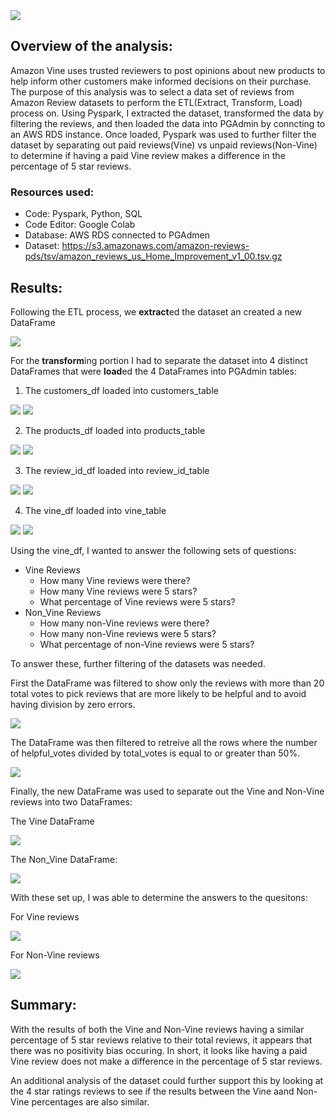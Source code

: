 
<img src=Images\Vine_analysis.png>

## Overview of the analysis: 
Amazon Vine uses trusted reviewers to post opinions about new products to help inform other customers make informed decisions on their purchase. The purpose of this analysis was to select a data set of reviews from Amazon Review datasets to perform the ETL(Extract, Transform, Load) process on. Using Pyspark, I extracted the dataset, transformed the data by filtering the reviews, and then loaded the data into PGAdmin by conncting to an AWS RDS instance. Once loaded, Pyspark was used to further filter the dataset by separating out paid reviews(Vine) vs unpaid reviews(Non-Vine) to determine if having a paid Vine review makes a difference in the percentage of 5 star reviews.

### Resources used:
- Code: Pyspark, Python, SQL
- Code Editor: Google Colab
- Database: AWS RDS connected to PGAdmen
- Dataset: https://s3.amazonaws.com/amazon-reviews-pds/tsv/amazon_reviews_us_Home_Improvement_v1_00.tsv.gz

## Results: 
Following the ETL process,  we **extract**ed the dataset an created a new DataFrame

<img src=Images\df.jpg>

For the **transform**ing portion I had to separate the dataset into 4 distinct DataFrames that were **load**ed the 4 DataFrames into PGAdmin tables: 

1. The customers_df loaded into customers_table 

<img src=Images\customers_df.jpg>
<img src=Images\SQLcustomers_table.jpg>

2. The products_df loaded into products_table 

<img src=Images\products_df.jpg>
<img src=Images\SQLproducts_table.jpg>

3. The review_id_df loaded into review_id_table 

<img src=Images\review_id_df.jpg>
<img src=Images\SQLreview_id_table.jpg>

4. The vine_df loaded into vine_table 

<img src=Images\vine_df.jpg>
<img src=Images\SQLvines_table.jpg>




Using the vine_df, I wanted to answer the following sets of questions:

- Vine Reviews
    - How many Vine reviews were there? 
    - How many Vine reviews were 5 stars? 
    - What percentage of Vine reviews were 5 stars? 
- Non_Vine Reviews
    - How many non-Vine reviews were there? 
    - How many non-Vine reviews were 5 stars? 
    - What percentage of non-Vine reviews were 5 stars?

To answer these, further filtering of the datasets was needed. 

First the DataFrame was filtered to show only the reviews with more than 20 total votes to pick reviews that are more likely to be helpful and to avoid having division by zero errors.

<img src=Images\filtered_df.jpg>

The DataFrame was then filtered to retreive all the rows where the number of helpful_votes divided by total_votes is equal to or greater than 50%.

<img src=Images\rows_df.jpg>

Finally, the new DataFrame was used to separate out the Vine and Non-Vine reviews into two DataFrames:

The Vine DataFrame

<img src=Images\vine_y.jpg>

The Non_Vine DataFrame:

<img src=Images\vine_n.jpg>

With these set up, I was able to determine the answers to the quesitons:

For Vine reviews

<img src=Images\vine_y_results.jpg>

For Non-Vine reviews

<img src=Images\vine_n_results.jpg>

## Summary: 

With the results of both the Vine and Non-Vine reviews having a similar percentage of 5 star reviews relative to their total reviews, it appears that there was no positivity bias occuring. In short, it looks like having a paid Vine review does not make a difference in the percentage of 5 star reviews.

An additional analysis of the dataset could further support this by looking at the 4 star ratings reviews to see if the results between the Vine aand Non-Vine percentages are also similar.